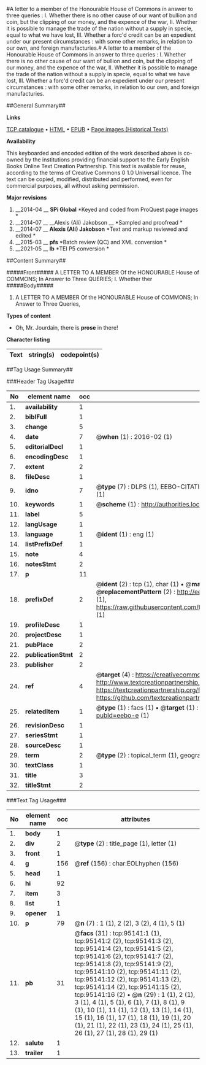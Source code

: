 #A letter to a member of the Honourable House of Commons in answer to three queries : I. Whether there is no other cause of our want of bullion and coin, but the clipping of our money, and the expence of the war, II. Whether it is possible to manage the trade of the nation without a supply in specie, equal to what we have lost, III. Whether a forc'd credit can be an expedient under our present circumstances : with some other remarks, in relation to our own, and foreign manufacturies.#
A letter to a member of the Honourable House of Commons in answer to three queries : I. Whether there is no other cause of our want of bullion and coin, but the clipping of our money, and the expence of the war, II. Whether it is possible to manage the trade of the nation without a supply in specie, equal to what we have lost, III. Whether a forc'd credit can be an expedient under our present circumstances : with some other remarks, in relation to our own, and foreign manufacturies.

##General Summary##

**Links**

[TCP catalogue](http://www.ota.ox.ac.uk/tcp/)  • 
[HTML](http://tei.it.ox.ac.uk/tcp/Texts-HTML/free/A48/A48202.html)  • 
[EPUB](http://tei.it.ox.ac.uk/tcp/Texts-EPUB/free/A48/A48202.epub) • 
[Page images (Historical Texts)](https://historicaltexts.jisc.ac.uk/eebo-12892302e)

**Availability**

This keyboarded and encoded edition of the work described above is co-owned by the
    institutions providing financial support to the Early English Books Online Text Creation
    Partnership. This text is available for reuse, according to the terms of  Creative Commons 0 1.0 Universal
    licence. The text can be copied, modified, distributed and performed, even for commercial
    purposes, all without asking permission.

**Major revisions**

1. __2014-04 __ __SPi Global__ *Keyed and coded from ProQuest page images *
1. __2014-07 __ __Alexis (Ali) Jakobson __ *Sampled and proofread *
1. __2014-07 __ __Alexis (Ali) Jakobson__ *Text and markup reviewed and edited *
1. __2015-03 __ __pfs__ *Batch review (QC) and XML conversion *
1. __2021-05 __ __lb__ *TEI P5 conversion *

##Content Summary##

#####Front#####
A LETTER TO A MEMBER Of the HONOURABLE House of COMMONS; In Answer to Three QUERIES;
I. Whether ther
#####Body#####

1. A LETTER TO A MEMBER Of the HONOURABLE House of COMMONS; In Answer to Three Queries,

**Types of content**

  * Oh, Mr. Jourdain, there is **prose** in there!

**Character listing**


|Text|string(s)|codepoint(s)|
|---|---|---|

##Tag Usage Summary##

###Header Tag Usage###

|No|element name|occ|attributes|
|---|---|---|---|
|1.|__availability__|1||
|2.|__biblFull__|1||
|3.|__change__|5||
|4.|__date__|7| @__when__ (1) : 2016-02 (1)|
|5.|__editorialDecl__|1||
|6.|__encodingDesc__|1||
|7.|__extent__|2||
|8.|__fileDesc__|1||
|9.|__idno__|7| @__type__ (7) : DLPS (1), EEBO-CITATION (1), VID (1), EEBO-PROQUEST (1), STC (2), OCLC (1)|
|10.|__keywords__|1| @__scheme__ (1) : http://authorities.loc.gov/ (1)|
|11.|__label__|5||
|12.|__langUsage__|1||
|13.|__language__|1| @__ident__ (1) : eng (1)|
|14.|__listPrefixDef__|1||
|15.|__note__|4||
|16.|__notesStmt__|2||
|17.|__p__|11||
|18.|__prefixDef__|2| @__ident__ (2) : tcp (1), char (1)  •  @__matchPattern__ (2) : ([0-9\-]+):([0-9IVX]+) (1), (.+) (1)  •  @__replacementPattern__ (2) : http://eebo.chadwyck.com/downloadtiff?vid=$1&page=$2 (1), https://raw.githubusercontent.com/textcreationpartnership/Texts/master/tcpchars.xml#$1 (1)|
|19.|__profileDesc__|1||
|20.|__projectDesc__|1||
|21.|__pubPlace__|2||
|22.|__publicationStmt__|2||
|23.|__publisher__|2||
|24.|__ref__|4| @__target__ (4) : https://creativecommons.org/publicdomain/zero/1.0/ (1), http://www.textcreationpartnership.org/docs/. (1), https://textcreationpartnership.org/faq/#faq05 (1), https://github.com/textcreationpartnership (1)|
|25.|__relatedItem__|1| @__type__ (1) : facs (1)  •  @__target__ (1) : https://data.historicaltexts.jisc.ac.uk/view?pubId=eebo-e (1)|
|26.|__revisionDesc__|1||
|27.|__seriesStmt__|1||
|28.|__sourceDesc__|1||
|29.|__term__|2| @__type__ (2) : topical_term (1), geographic_name (1)|
|30.|__textClass__|1||
|31.|__title__|3||
|32.|__titleStmt__|2||


###Text Tag Usage###

|No|element name|occ|attributes|
|---|---|---|---|
|1.|__body__|1||
|2.|__div__|2| @__type__ (2) : title_page (1), letter (1)|
|3.|__front__|1||
|4.|__g__|156| @__ref__ (156) : char:EOLhyphen (156)|
|5.|__head__|1||
|6.|__hi__|92||
|7.|__item__|3||
|8.|__list__|1||
|9.|__opener__|1||
|10.|__p__|79| @__n__ (7) : 1 (1), 2 (2), 3 (2), 4 (1), 5 (1)|
|11.|__pb__|31| @__facs__ (31) : tcp:95141:1 (1), tcp:95141:2 (2), tcp:95141:3 (2), tcp:95141:4 (2), tcp:95141:5 (2), tcp:95141:6 (2), tcp:95141:7 (2), tcp:95141:8 (2), tcp:95141:9 (2), tcp:95141:10 (2), tcp:95141:11 (2), tcp:95141:12 (2), tcp:95141:13 (2), tcp:95141:14 (2), tcp:95141:15 (2), tcp:95141:16 (2)  •  @__n__ (29) : 1 (1), 2 (1), 3 (1), 4 (1), 5 (1), 6 (1), 7 (1), 8 (1), 9 (1), 10 (1), 11 (1), 12 (1), 13 (1), 14 (1), 15 (1), 16 (1), 17 (1), 18 (1), 19 (1), 20 (1), 21 (1), 22 (1), 23 (1), 24 (1), 25 (1), 26 (1), 27 (1), 28 (1), 29 (1)|
|12.|__salute__|1||
|13.|__trailer__|1||
